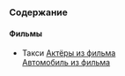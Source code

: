 ﻿### Содержание  

#### Фильмы  
- Такси
[Актёры из фильма](/pages/knowledg/movies/taxi_1-2-3/actors.md)  
[Автомобиль из фильма](/pages/knowledge/movies/taxi_1-2-3/car.md)
